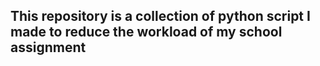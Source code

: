 ## This repository is a collection of python script I made to reduce the workload of my school assignment
